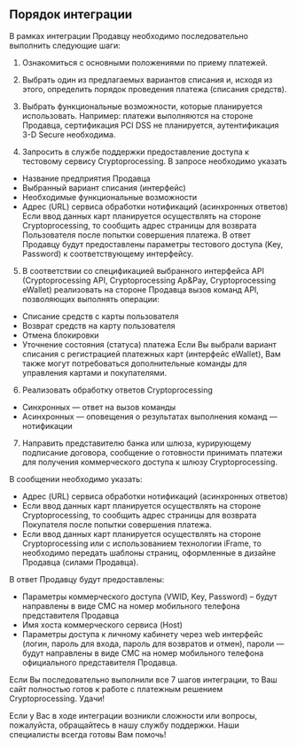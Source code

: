 ## Порядок интеграции

В рамках интеграции Продавцу необходимо последовательно выполнить следующие шаги:

1. Ознакомиться с основными положениями по приему платежей.

2. Выбрать один из предлагаемых вариантов списания и, исходя из этого, определить порядок проведения платежа (списания средств).

3. Выбрать функциональные возможности, которые планируется использовать.
Например: платежи выполняются на стороне Продавца, сертификация PCI DSS
не планируется, аутентификация 3-D Secure необходима.

4. Запросить в службе поддержки предоставление доступа к тестовому сервису Cryptoprocessing.
В запросе необходимо указать
* Название предприятия Продавца
* Выбранный вариант списания (интерфейс)
* Необходимые функциональные возможности
* Адрес (URL) сервиса обработки нотификаций (асинхронных ответов)
Если ввод данных карт планируется осуществлять на стороне Cryptoprocessing, то сообщить адрес
страницы для возврата Пользователя после попытки совершения платежа.
В ответ Продавцу будут предоставлены параметры тестового доступа (Key, Password)
к соответствующему интерфейсу.

5. В соответствии со спецификацией выбранного интерфейса API (Cryptoprocessing API, Cryptoprocessing Ap&Pay,
Cryptoprocessing eWallet) реализовать на стороне Продавца вызов команд API, позволяющих выполнять операции:

* Списание средств с карты пользователя
* Возврат средств на карту пользователя
* Отмена блокировки
* Уточнение состояния (статуса) платежа
Если Вы выбрали вариант списания с регистрацией платежных карт (интерфейс eWallet), Вам
также могут потребоваться дополнительные команды для управления картами и покупателями.

6. Реализовать обработку ответов Cryptoprocessing

* Синхронных — ответ на вызов команды
* Асинхронных — оповещения о результатах выполнения команд — нотификации

7. Направить представителю банка или шлюза, курирующему подписание договора, сообщение
о готовности принимать платежи для получения коммерческого доступа к шлюзу Cryptoprocessing.

В сообщении необходимо указать:
* Адрес (URL) сервиса обработки нотификаций (асинхронных ответов)
* Если ввод данных карт планируется осуществлять на стороне Cryptoprocessing, то сообщить адрес страницы
для возврата Покупателя после попытки совершения платежа.
* Если ввод данных карт планируется осуществлять на стороне Cryptoprocessing или с использованием технологии
iFrame, то необходимо передать шаблоны страниц, оформленные в дизайне Продавца (силами Продавца).

В ответ Продавцу будут предоставлены:
* Параметры коммерческого доступа (VWID, Key, Password) – будут направлены в виде СМС на номер
мобильного телефона представителя Продавца
* Имя хоста коммерческого сервиса (Host)
* Параметры доступа к личному кабинету через web интерфейс (логин, пароль для входа, пароль
для возвратов и отмен), пароли — будут направлены в виде СМС на номер мобильного телефона
официального представителя Продавца.

Если Вы последовательно выполнили все 7 шагов интеграции, то Ваш сайт полностью готов к работе с платежным решением Cryptoprocessing. Удачи!

Если у Вас в ходе интеграции возникли сложности или вопросы, пожалуйста, обращайтесь в нашу службу поддержки. Наши специалисты всегда готовы Вам
помочь!
